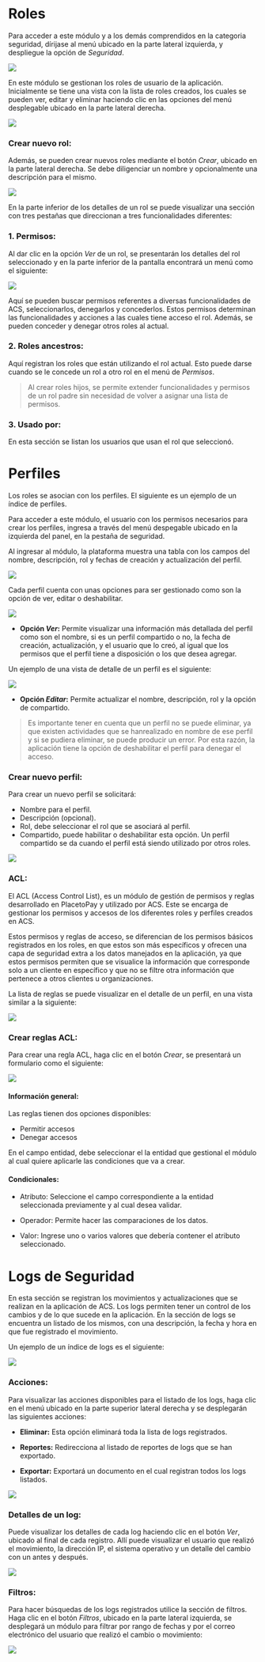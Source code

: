 <!--
type: tab
title: Roles
-->

# Roles

Para acceder a este módulo y a los demás comprendidos en la categoria seguridad, dírijase al menú ubicado en la parte lateral izquierda, y despliegue la opción de *Seguridad*.

![](../assets/images/security-menu.png)

En este módulo se gestionan los roles de usuario de la aplicación. Inicialmente se tiene una vista con la lista de roles creados, los cuales se pueden ver, editar y eliminar haciendo clic en las opciones del menú desplegable ubicado en la parte lateral derecha. 

![](https://wiki.placetopay.com/images/2/21/Acs-roles-index.png
)

### Crear nuevo rol:

Además, se pueden crear nuevos roles mediante el botón *Crear*, ubicado en la parte lateral derecha. Se debe diligenciar un nombre y opcionalmente una descripción para el mismo.

![](../assets/images/create-role.png)

En la parte inferior de los detalles de un rol se puede visualizar una sección con tres pestañas que direccionan a tres funcionalidades diferentes:

### 1. Permisos:

Al dar clic en la opción *Ver* de un rol, se presentarán los detalles del rol seleccionado y en la parte inferior de la pantalla encontrará un menú como el siguiente:

![](https://wiki.placetopay.com/images/c/c5/Acs-permissions.png
)

Aquí se pueden buscar permisos referentes a diversas funcionalidades de ACS, seleccionarlos, denegarlos y concederlos. Estos permisos determinan las funcionalidades y acciones a las cuales tiene acceso el rol.
Además, se pueden conceder y denegar otros roles al actual.

### 2. Roles ancestros:

Aquí registran los roles que están utilizando el rol actual. Esto puede darse cuando se le concede un rol a otro rol en el menú de *Permisos*. 

> Al crear roles hijos, se permite extender funcionalidades y permisos de un rol padre sin necesidad de volver a asignar una lista de permisos.

### 3. Usado por:

En esta sección se listan los usuarios que usan el rol que seleccionó.

<!--
type: tab
title: Perfiles
-->

# Perfiles

Los roles se asocian con los perfiles. El siguiente es un ejemplo de un índice de perfiles.

Para acceder a este módulo, el usuario con los permisos necesarios para crear los perfiles, ingresa a través del menú despegable ubicado en la izquierda del panel, en la pestaña de seguridad.

Al ingresar al módulo, la plataforma muestra una tabla con los campos del nombre, descripción, rol y fechas de creación y actualización del perfil.

![](https://wiki.placetopay.com/images/c/c2/Acs-profiles-index.png
)

Cada perfil cuenta con unas opciones para ser gestionado como son la opción de ver, editar o deshabilitar.

![](../assets/images/options-profile.png)

- **Opción *Ver*:** Permite visualizar una información más detallada del perfil como son el nombre, si es un perfil compartido o no, la fecha de creación, actualización, y el usuario que lo creó, al igual que los permisos que el perfil tiene a disposición o los que desea agregar. 

Un ejemplo de una vista de detalle de un perfil es el siguiente:

![](../assets/images/detail-profile.png)

- **Opción *Editar*:** Permite actualizar el nombre, descripción, rol y la opción de compartido.

> Es importante tener en cuenta que un perfil no se puede eliminar, ya que existen actividades que se hanrealizado en nombre de ese perfil y si se pudiera eliminar, se puede producir un error. Por esta razón, la aplicación tiene la opción de deshabilitar el perfil para denegar el acceso.


### Crear nuevo perfil:

Para crear un nuevo perfil se solicitará:

- Nombre para el perfil.
- Descripción (opcional).
- Rol, debe seleccionar el rol que se asociará al perfil.
- Compartido, puede habilitar o deshabilitar esta opción. Un perfil compartido se da cuando el perfil está siendo utilizado por otros roles.

![](https://wiki.placetopay.com/images/5/5a/Acs-profile-create.png
)


### ACL:

El ACL (Access Control List), es un módulo de gestión de permisos y reglas desarrollado en PlacetoPay y utilizado por ACS. Este se encarga de gestionar los permisos y accesos de los diferentes roles y perfiles creados en ACS. 

Estos permisos y reglas de acceso, se diferencian de los permisos básicos registrados en los roles, en que estos son más específicos y ofrecen una capa de seguridad extra a los datos manejados en la aplicación, ya que estos permisos permiten que se visualice la información que corresponde solo a un cliente en específico y que no se filtre otra información que pertenece a otros clientes u organizaciones.

La lista de reglas se puede visualizar en el detalle de un perfil, en una vista similar a la siguiente:

![](https://wiki.placetopay.com/images/c/c4/Acs-acl-list.png
)

### Crear reglas ACL:

Para crear una regla ACL, haga clic en el botón *Crear*, se presentará un formulario como el siguiente:

![](https://wiki.placetopay.com/images/c/cf/Acs-acl-create.png
)

#### Información general:

Las reglas tienen dos opciones disponibles:
- Permitir accesos
- Denegar accesos

En el campo entidad, debe seleccionar el la entidad que gestional el módulo al cual quiere aplicarle las condiciones que va a crear.

#### Condicionales:

- Atributo: Seleccione el campo correspondiente a la entidad seleccionada previamente y al cual desea validar.

- Operador: Permite hacer las comparaciones de los datos.

- Valor: Ingrese uno o varios valores que debería contener el atributo seleccionado.

<!--
type: tab
title: Logs
-->

# Logs de Seguridad

En esta sección se registran los movimientos y actualizaciones que se realizan en la aplicación de ACS. Los logs permiten tener un control de los cambios y de lo que sucede en la aplicación. 
En la sección de logs se encuentra un listado de los mismos, con una descripción, la fecha y hora en que fue registrado el movimiento. 

Un ejemplo de un índice de logs es el siguiente:

![](https://wiki.placetopay.com/images/3/3d/Acs-logs-index.png
)

### Acciones:

Para visualizar las acciones disponibles para el listado de los logs, haga clic en el menú ubicado en la parte superior lateral derecha y se desplegarán las siguientes acciones:

- **Eliminar:** Esta opción eliminará toda la lista de logs registrados. 

- **Reportes:** Redirecciona al listado de reportes de logs que se han exportado.

- **Exportar:** Exportará un documento en el cual registran todos los logs listados.

![](https://wiki.placetopay.com/images/1/10/Acs-logs-actions.png
)

### Detalles de un log:

Puede visualizar los detalles de cada log haciendo clic en el botón *Ver*, ubicado al final de cada registro. Allí puede visualizar el usuario que realizó el movimiento, la dirección IP, el sistema operativo y un detalle del cambio con un antes y después.

![](https://wiki.placetopay.com/images/9/91/Acs-logs-detail.png
)

### Filtros:

Para hacer búsquedas de los logs registrados utilice la sección de filtros. Haga clic en el botón *Filtros*, ubicado en la parte lateral izquierda, se desplegará un módulo para filtrar por rango de fechas y por el correo electrónico del usuario que realizó el cambio o movimiento:

![](https://wiki.placetopay.com/images/b/bb/Acs-logs-filters.png
)


<!-- type: tab-end -->
